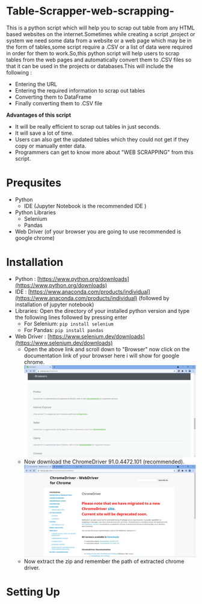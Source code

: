 # Table-Scrapper-web-scrapping-
This is a python script which will help you to scrap out table from any HTML based websites on the internet.Sometimes while creating a script ,project or system we need some data from a website or a web page which may be in the form of tables,some script require a .CSV or a list of data were required in order for them to work.So,this python script will help users to scrap tables from the web pages and automatically convert them to .CSV files so that it can be used in the projects or databases.This will include the following :

* Entering the URL
* Entering the required information to scrap out tables
* Converting them to DataFrame
* Finally converting them to .CSV file

<b>Advantages of this script</b>

* It will be really efficient to scrap out tables in just seconds.
* It will save a lot of time.
* Users can also get the updated tables which they could not get if they copy or manually enter data.
* Programmers can get to know more about "WEB SCRAPPING" from this script.

# Prequsites
* Python
   * IDE (Jupyter Notebook is the recommended IDE )
* Python Libraries
   * Selenium
   * Pandas
* Web Driver (of your browser you are going to use recommended is google chrome)

# Installation
* Python : [https://www.python.org/downloads](https://www.python.org/downloads)
* IDE : [https://www.anaconda.com/products/individual](https://www.anaconda.com/products/individual) (followed by installation of jupyter notebook)
* Libraries: Open the directory of your installed python version and type the following lines followed by pressing enter
    * For Selenium: `pip install selenium`
    * For Pandas: `pip install pandas`
* Web Driver : [https://www.selenium.dev/downloads](https://www.selenium.dev/downloads)
   * Open the above link and scroll down to "Browser" now click on the documentation link of your browser here i will show for google chrome.![1](https://github.com/Rajulmahto21/Table-Scrapper-web-scrapping-/blob/main/Snips/1.PNG)
   * Now download the  ChromeDriver 91.0.4472.101 (recommended).![2](https://github.com/Rajulmahto21/Table-Scrapper-web-scrapping-/blob/main/Snips/2.PNG)
   * Now extract the zip and remember the path of extracted chrome driver.

# Setting Up

